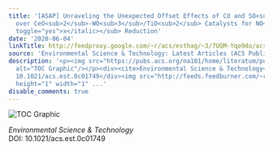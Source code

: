 ```yaml
---
title: '[ASAP] Unraveling the Unexpected Offset Effects of Cd and SO<sub>2</sub> Deactivation
  over CeO<sub>2</sub>-WO<sub>3</sub>/TiO<sub>2</sub> Catalysts for NO<sub><italic
  toggle="yes">x</italic></sub> Reduction'
date: '2020-06-04'
linkTitle: http://feedproxy.google.com/~r/acs/esthag/~3/7UQM-Yqo9do/acs.est.0c01749
source: 'Environmental Science & Technology: Latest Articles (ACS Publications)'
description: '<p><img src="https://pubs.acs.org/na101/home/literatum/publisher/achs/journals/content/esthag/0/esthag.ahead-of-print/acs.est.0c01749/20200604/images/medium/es0c01749_0006.gif"
  alt="TOC Graphic"/></p><div><cite>Environmental Science & Technology</cite></div><div>DOI:
  10.1021/acs.est.0c01749</div><img src="http://feeds.feedburner.com/~r/acs/esthag/~4/7UQM-Yqo9do"
  height="1" width="1" ...'
disable_comments: true
---
```

<p><img src="https://pubs.acs.org/na101/home/literatum/publisher/achs/journals/content/esthag/0/esthag.ahead-of-print/acs.est.0c01749/20200604/images/medium/es0c01749_0006.gif" alt="TOC Graphic"/></p><div><cite>Environmental Science & Technology</cite></div><div>DOI: 10.1021/acs.est.0c01749</div><img src="http://feeds.feedburner.com/~r/acs/esthag/~4/7UQM-Yqo9do" height="1" width="1" ...